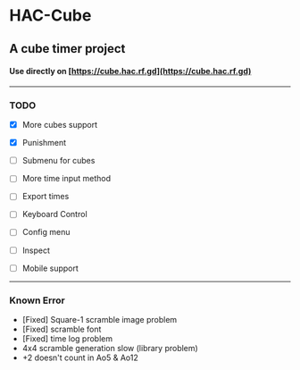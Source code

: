 # HAC-Cube
## A cube timer project

#### Use directly on [https://cube.hac.rf.gd](https://cube.hac.rf.gd)

---

### TODO
- [x] More cubes support

- [x] Punishment

- [ ] Submenu for cubes

- [ ] More time input method

- [ ] Export times

- [ ] Keyboard Control

- [ ] Config menu

- [ ] Inspect

- [ ] Mobile support

---

### Known Error

- [Fixed] Square-1 scramble image problem
- [Fixed] scramble font
- [Fixed] time log problem
- 4x4 scramble generation slow (library problem)
- +2 doesn't count in Ao5 & Ao12
